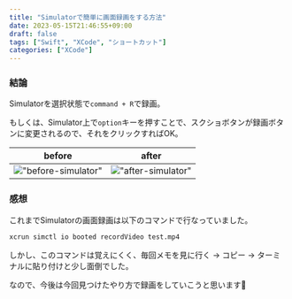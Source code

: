 ```yaml
---
title: "Simulatorで簡単に画面録画をする方法"
date: 2023-05-15T21:46:55+09:00
draft: false
tags: ["Swift", "XCode", "ショートカット"]
categories: ["XCode"]
---
```


### 結論
Simulatorを選択状態で`command + R`で録画。

もしくは、Simulator上で`option`キーを押すことで、スクショボタンが録画ボタンに変更されるので、それをクリックすればOK。

| before | after |
| --- | --- |
| !["before-simulator"](images/before-simulator.png) | !["after-simulator"](images/after-simulator.png) |


### 感想

これまでSimulatorの画面録画は以下のコマンドで行なっていました。

```sh
xcrun simctl io booted recordVideo test.mp4
```

しかし、このコマンドは覚えにくく、毎回メモを見に行く → コピー → ターミナルに貼り付けと少し面倒でした。

なので、今後は今回見つけたやり方で録画をしていこうと思います💪



